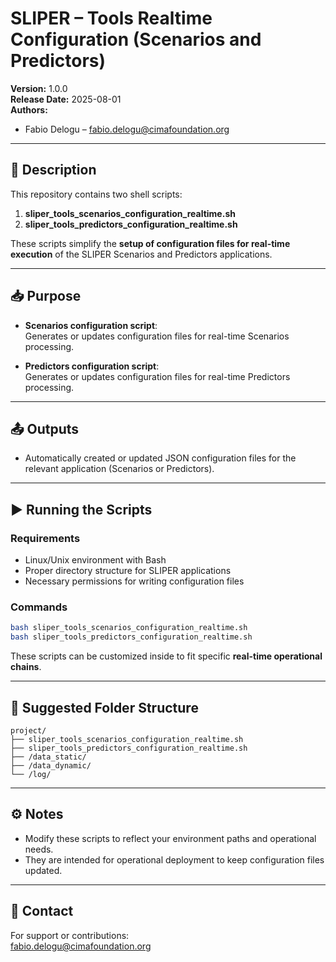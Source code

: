# SLIPER – Tools Realtime Configuration (Scenarios and Predictors)

**Version:** 1.0.0  
**Release Date:** 2025-08-01  
**Authors:**  
- Fabio Delogu – fabio.delogu@cimafoundation.org  

---

## 📘 Description

This repository contains two shell scripts:

1. **sliper_tools_scenarios_configuration_realtime.sh**  
2. **sliper_tools_predictors_configuration_realtime.sh**  

These scripts simplify the **setup of configuration files for real-time execution** of the SLIPER Scenarios and Predictors applications.

---

## 📥 Purpose

- **Scenarios configuration script**:  
  Generates or updates configuration files for real-time Scenarios processing.

- **Predictors configuration script**:  
  Generates or updates configuration files for real-time Predictors processing.

---

## 📤 Outputs

- Automatically created or updated JSON configuration files for the relevant application (Scenarios or Predictors).

---

## ▶️ Running the Scripts

### Requirements
- Linux/Unix environment with Bash
- Proper directory structure for SLIPER applications
- Necessary permissions for writing configuration files

### Commands

```bash
bash sliper_tools_scenarios_configuration_realtime.sh
bash sliper_tools_predictors_configuration_realtime.sh
```

These scripts can be customized inside to fit specific **real-time operational chains**.

---

## 🧱 Suggested Folder Structure

```
project/
├── sliper_tools_scenarios_configuration_realtime.sh
├── sliper_tools_predictors_configuration_realtime.sh
├── /data_static/
├── /data_dynamic/
└── /log/
```

---

## ⚙️ Notes

- Modify these scripts to reflect your environment paths and operational needs.
- They are intended for operational deployment to keep configuration files updated.

---

## 👞 Contact

For support or contributions:  
fabio.delogu@cimafoundation.org
